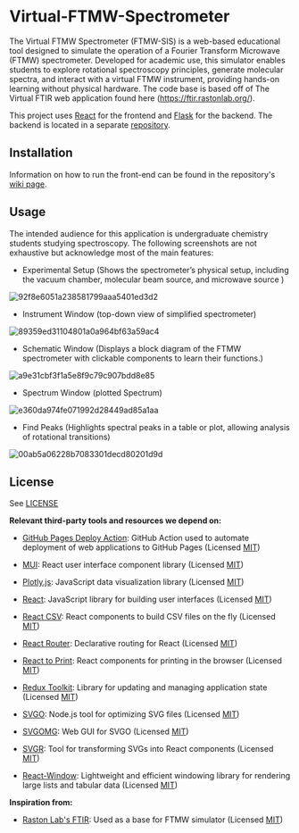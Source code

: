 # Virtual-FTMW-Spectrometer

The Virtual FTMW Spectrometer (FTMW-SIS) is a web-based educational tool designed to simulate the operation of a Fourier Transform Microwave (FTMW) spectrometer. Developed for academic use, this simulator enables students to explore rotational spectroscopy principles, generate molecular spectra, and interact with a virtual FTMW instrument, providing hands-on learning without physical hardware. The code base is based off of The Virtual FTIR web application found here (https://ftir.rastonlab.org/).

This project uses [React](https://github.com/facebook/react) for the frontend and [Flask](https://github.com/pallets/flask/) for the backend. The backend is located in a separate [repository](https://github.com/RastonLab/Virtual-FTMW-Functions).

## Installation

Information on how to run the front-end can be found in the repository's [wiki page](../../wiki).

## Usage

The intended audience for this application is undergraduate chemistry students studying spectroscopy. The following screenshots are not exhaustive but acknowledge most of the main features:

- Experimental Setup (Shows the spectrometer’s physical setup, including the vacuum chamber, molecular beam source, and microwave source )

![92f8e6051a238581799aaa5401ed3d2](https://github.com/user-attachments/assets/d977d334-f508-45af-9965-a1cad6ec2320)

- Instrument Window (top-down view of simplified spectrometer)

![89359ed31104801a0a964bf63a59ac4](https://github.com/user-attachments/assets/ad4e1413-cc19-47a6-a296-640854873c43)

- Schematic Window (Displays a block diagram of the FTMW spectrometer with clickable components to learn their functions.)
  
![a9e31cbf3f1a5e8f9c79c907bdd8e85](https://github.com/user-attachments/assets/e4f36e7d-f878-4c9a-9a82-8c213d6fb477)
  
- Spectrum Window (plotted Spectrum)

![e360da974fe071992d28449ad85a1aa](https://github.com/user-attachments/assets/19376c36-2857-46d9-8e0c-b0235498905c)

- Find Peaks (Highlights spectral peaks in a table or plot, allowing analysis of rotational transitions)

![00ab5a06228b7083301decd80201d9d](https://github.com/user-attachments/assets/a9b4cfeb-487a-4b0c-abfe-5867c68a02b5)

## License

See [LICENSE](LICENSE)

**Relevant third-party tools and resources we depend on:**

- [GitHub Pages Deploy Action](https://github.com/JamesIves/github-pages-deploy-action): GitHub Action used to automate deployment of web applications to GitHub Pages (Licensed [MIT](https://github.com/JamesIves/github-pages-deploy-action/blob/dev/LICENSE))

- [MUI](https://mui.com/): React user interface component library (Licensed [MIT](https://github.com/mui/material-ui/blob/master/LICENSE))

- [Plotly.js](https://github.com/plotly/plotly.js): JavaScript data visualization library (Licensed [MIT](https://github.com/plotly/plotly.js/blob/master/LICENSE))

- [React](https://react.dev/): JavaScript library for building user interfaces (Licensed [MIT](https://github.com/facebook/react/blob/main/LICENSE))

- [React CSV](https://github.com/react-csv/react-csv): React components to build CSV files on the fly (Licensed [MIT](https://github.com/react-csv/react-csv/blob/master/LICENSE.txt))

- [React Router](https://github.com/remix-run/react-router): Declarative routing for React (Licensed [MIT](https://github.com/remix-run/react-router/blob/main/LICENSE.md))

- [React to Print](https://github.com/gregnb/react-to-print): React components for printing in the browser (Licensed [MIT](https://github.com/gregnb/react-to-print/blob/master/LICENSE))

- [Redux Toolkit](https://github.com/reduxjs/redux-toolkit): Library for updating and managing application state (Licensed [MIT](https://github.com/reduxjs/redux-toolkit/blob/master/LICENSE))

- [SVGO](https://github.com/svg/svgo): Node.js tool for optimizing SVG files (Licensed [MIT](https://github.com/svg/svgo/blob/main/LICENSE))

- [SVGOMG](https://github.com/jakearchibald/svgomg): Web GUI for SVGO (Licensed [MIT](https://github.com/jakearchibald/svgomg/blob/main/LICENSE.md))

- [SVGR](https://github.com/gregberge/svgr): Tool for transforming SVGs into React components (Licensed [MIT](https://github.com/gregberge/svgr/blob/main/LICENSE))

- [React-Window](https://github.com/bvaughn/react-window): Lightweight and efficient windowing library for rendering large lists and tabular data (Licensed [MIT](https://github.com/gregberge/svgr/blob/main/LICENSE))

**Inspiration from:**

- [Raston Lab's FTIR](https://www.makeareadme.com/): Used as a base for FTMW simulator (Licensed [MIT](https://github.com/RastonLab/Virtual-FTIR-Spectrometer?tab=readme-ov-file#virtual-ftir-spectrometer))

